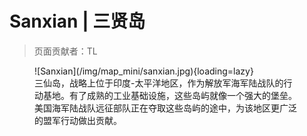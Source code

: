 # Sanxian | 三贤岛

> 页面贡献者：TL

<figure markdown>
  ![Sanxian](/img/map_mini/sanxian.jpg){loading=lazy}
  <figcaption>三仙岛，战略上位于印度-太平洋地区，作为解放军海军陆战队的行动基地。有了成熟的工业基础设施，这些岛屿就像一个强大的堡垒。美国海军陆战队远征部队正在夺取这些岛屿的途中，为该地区更广泛的盟军行动做出贡献。</figcaption>
</figure>